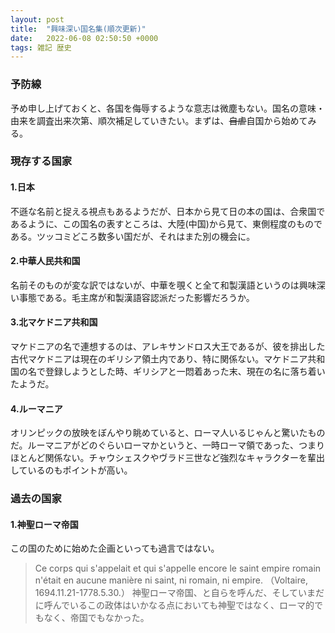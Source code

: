 ```yaml
---
layout: post
title:  "興味深い国名集(順次更新)"
date:   2022-06-08 02:50:50 +0000
tags: 雑記 歴史
---
```


### 予防線
予め申し上げておくと、各国を侮辱するような意志は微塵もない。国名の意味・由来を調査出来次第、順次補足していきたい。まずは、~~自虐~~自国から始めてみる。

### 現存する国家

#### 1.日本
不遜な名前と捉える視点もあるようだが、日本から見て日の本の国は、合衆国であるように、この国名の表すところは、大陸(中国)から見て、東側程度のものである。ツッコミどころ数多い国だが、それはまた別の機会に。

#### 2.中華人民共和国
名前そのものが変な訳ではないが、中華を覗くと全て和製漢語というのは興味深い事態である。毛主席が和製漢語容認派だった影響だろうか。

#### 3.北マケドニア共和国
マケドニアの名で連想するのは、アレキサンドロス大王であるが、彼を排出した古代マケドニアは現在のギリシア領土内であり、特に関係ない。マケドニア共和国の名で登録しようとした時、ギリシアと一悶着あった末、現在の名に落ち着いたようだ。

#### 4.ルーマニア
オリンピックの放映をぼんやり眺めていると、ローマ人いるじゃんと驚いたものだ。ルーマニアがどのぐらいローマかというと、一時ローマ領であった、つまりほとんど関係ない。チャウシェスクやヴラド三世など強烈なキャラクターを輩出しているのもポイントが高い。

### 過去の国家

#### 1.神聖ローマ帝国
この国のために始めた企画といっても過言ではない。

>Ce corps qui s'appelait et qui s'appelle encore le saint empire romain n'était en aucune manière ni saint, ni romain, ni empire.
（Voltaire, 1694.11.21-1778.5.30.）
>神聖ローマ帝国、と自らを呼んだ、そしていまだに呼んでいるこの政体はいかなる点においても神聖ではなく、ローマ的でもなく、帝国でもなかった。

